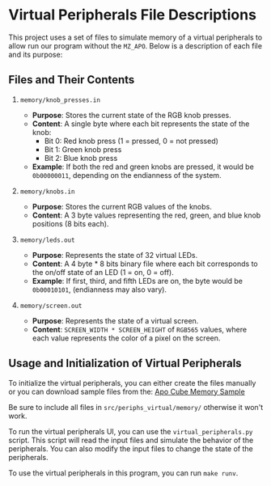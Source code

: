 # Virtual Peripherals File Descriptions

This project uses a set of files to simulate memory of a virtual peripherals to allow run our program without the `MZ_APO`. Below is a description of each file and its purpose:

## Files and Their Contents

1. `memory/knob_presses.in`
    - **Purpose**: Stores the current state of the RGB knob presses.
    - **Content**: A single byte where each bit represents the state of the knob:
        - Bit 0: Red knob press (1 = pressed, 0 = not pressed)
        - Bit 1: Green knob press
        - Bit 2: Blue knob press
    - **Example**: If both the red and green knobs are pressed, it would be `0b00000011`, depending on the endianness of the system.

2. `memory/knobs.in`
    - **Purpose**: Stores the current RGB values of the knobs.
    - **Content**: A 3 byte values representing the red, green, and blue knob positions (8 bits each).

3. `memory/leds.out`
    - **Purpose**: Represents the state of 32 virtual LEDs.
    - **Content**: A 4 byte * 8 bits binary file where each bit corresponds to the on/off state of an LED (1 = on, 0 = off).
    - **Example**: If first, third, and fifth LEDs are on, the byte would be `0b00010101`, (endianness may also vary).

4. `memory/screen.out`
    - **Purpose**: Represents the state of a virtual screen.
    - **Content**: `SCREEN_WIDTH * SCREEN_HEIGHT` of  `RGB565` values, where each value represents the color of a pixel on the screen.

## Usage and Initialization of Virtual Peripherals

To initialize the virtual peripherals, you can either create the files manually or you can download sample files from the: [Apo Cube Memory Sample](https://github.com/ProfiPoint/apo-cube-utils)

Be sure to include all files in `src/periphs_virtual/memory/` otherwise it won't work.

To run the virtual peripherals UI, you can use the `virtual_peripherals.py` script. This script will read the input files and simulate the behavior of the peripherals. You can also modify the input files to change the state of the peripherals.

To use the virtual peripherals in this program, you can run `make runv`.
